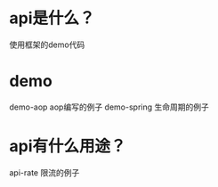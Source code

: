# api是什么？

使用框架的demo代码


# demo

demo-aop aop编写的例子
demo-spring 生命周期的例子

# api有什么用途？

api-rate 限流的例子


